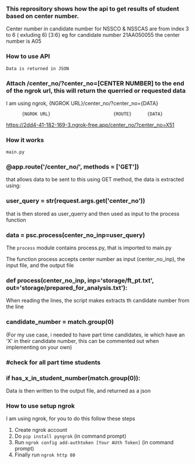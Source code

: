 ### This reprository shows how the api to get results of student based on center number.

Center number in candidate number for NSSCO & NSSCAS are from index 3 to 6 ( exluding 6) [3:6}
eg for candidate number 21AA050055 the center number is A05

### How to use API

`Data is returned in JSON`

### Attach /center_no/?center_no=[CENTER NUMBER] to the end of the ngrok url, this will return the querried or requested data

I am using ngrok,
{NGROK URL}/center_no/?center_no={DATA}



          {NGROK URL}                        {ROUTE}      {DATA}
https://2dd4-41-182-169-3.ngrok-free.app/center_no/?center_no=X51


### How it works

`main.py`  

### @app.route('/center_no/', methods = ['GET'])
that allows data to be sent to this using GET method, the data is extracted using:     

### user_query = str(request.args.get('center_no'))  
that is then stored as user_querry and then used as input to the process function

###    data = psc.process(center_no_inp=user_query)

The `process` module contains process.py, that is imported to main.py

The function process accepts center number as input (center_no_inp), the input file, and the output file

### def process(center_no_inp, inp='storage/ft_pt.txt', out='storage/prepared_for_analysis.txt'):


When reading the lines, the script makes extracts th candidate number from the line

###  candidate_number = match.group(0)


(For my use case, i needed to have part time candidates, ie which have an 'X' in their candidate number, this can be commented out when implementing on your own)

### #check for all part time students
###                if  has_x_in_student_number(match.group(0)):

Data is then written to the output file, and returned as a json


### How to use setup ngrok

I am using ngrok, for you to do this follow these steps
1. Create ngrok account
2. Do `pip install pyngrok` (in command prompt)
3. Run `ngrok config add-authtoken [Your AUth Token]` (in command prompt)
4. Finally run `ngrok http 80`


